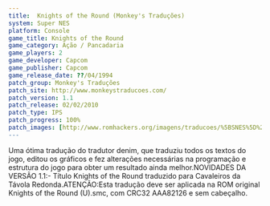 ```yaml
---
title:  Knights of the Round (Monkey's Traduções)
system: Super NES
platform: Console
game_title: Knights of the Round
game_category: Ação / Pancadaria
game_players: 2
game_developer: Capcom
game_publisher: Capcom
game_release_date: ??/04/1994
patch_group: Monkey's Traduções
patch_site: http://www.monkeystraducoes.com/
patch_version: 1.1
patch_release: 02/02/2010
patch_type: IPS
patch_progress: 100%
patch_images: [http://www.romhackers.org/imagens/traducoes/%5BSNES%5D%20Knights%20of%20the%20Round%20-%20Monkey's%20Tradu%C3%A7%C3%B5es%20-%201.png,http://www.romhackers.org/imagens/traducoes/%5BSNES%5D%20Knights%20of%20the%20Round%20-%20Monkey's%20Tradu%C3%A7%C3%B5es%20-%202.png,http://www.romhackers.org/imagens/traducoes/%5BSNES%5D%20Knights%20of%20the%20Round%20-%20Monkey's%20Tradu%C3%A7%C3%B5es%20-%203.png]
---
```

Uma ótima tradução do tradutor denim, que traduziu todos os textos do jogo, editou os gráficos e fez alterações necessárias na programação e estrutura do jogo para obter um resultado ainda melhor.NOVIDADES DA VERSÃO 1.1:- Título Knights of the Round traduzido para Cavaleiros da Távola Redonda.ATENÇÃO:Esta tradução deve ser aplicada na ROM original Knights of the Round (U).smc, com CRC32 AAA82126 e sem cabeçalho.